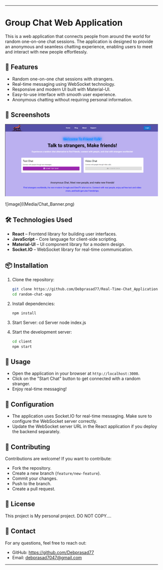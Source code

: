 
---

# Group Chat Web Application

This is a web application that connects people from around the world for random one-on-one chat sessions. The application is designed to provide an anonymous and seamless chatting experience, enabling users to meet and interact with new people effortlessly.

## 🚀 Features

- Random one-on-one chat sessions with strangers.
- Real-time messaging using WebSocket technology.
- Responsive and modern UI built with Material-UI.
- Easy-to-use interface with smooth user experience.
- Anonymous chatting without requiring personal information.


## 📸 Screenshots
![image](Media/Front_Banner.png)

![image]((Media/Chat_Banner.png)



## 🛠️ Technologies Used

- **React** – Frontend library for building user interfaces.
- **JavaScript** – Core language for client-side scripting.
- **Material-UI** – UI component library for a modern design.
- **Socket.IO** – WebSocket library for real-time communication.

## 📦 Installation

1. Clone the repository:
    ```bash
    git clone https://github.com/Debprasad77/Real-Time-Chat_Application.git
    cd random-chat-app
    ```

2. Install dependencies:
    ```bash
    npm install
    ```

3. Start Server:
   cd Server
   node index.js  

5. Start the development server:
    ```bash
    cd client
    npm start
    ```

## 🚀 Usage

- Open the application in your browser at `http://localhost:3000`.
- Click on the "Start Chat" button to get connected with a random stranger.
- Enjoy real-time messaging!




## 🔧 Configuration

- The application uses Socket.IO for real-time messaging. Make sure to configure the WebSocket server correctly.
- Update the WebSocket server URL in the React application if you deploy the backend separately.

## 🤝 Contributing

Contributions are welcome! If you want to contribute:
- Fork the repository.
- Create a new branch (`feature/new-feature`).
- Commit your changes.
- Push to the branch.
- Create a pull request.

## 📄 License

This project is My personal project.
DO NOT COPY....

## 💬 Contact

For any questions, feel free to reach out:
- GitHub: https://github.com/Debprasad77
- Email: debprasad7047@gmail.com

---
